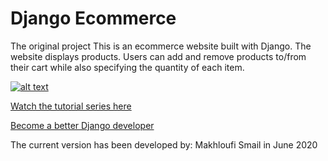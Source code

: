 # Django Ecommerce
The original project
This is an ecommerce website built with Django. The website displays products. Users can add and remove products to/from their cart while also specifying the quantity of each item.

[![alt text](https://github.com/justdjango/django-ecommerce/blob/master/thumbnail.png "Logo")](https://youtu.be/z4USlooVXG0)

[Watch the tutorial series here](https://youtu.be/z4USlooVXG0)

[Become a better Django developer](https://www.justdjango.com)


The current version has been developed by: Makhloufi Smail in June 2020 
